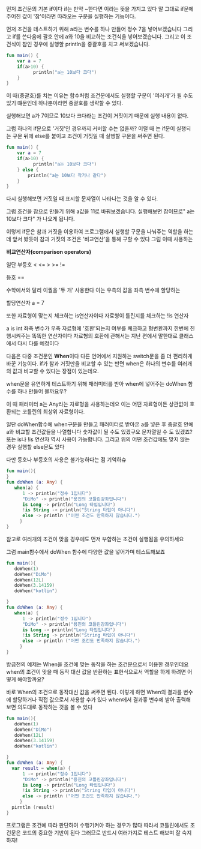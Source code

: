 먼저 조건문의 기본 **if**이다 if는 만약 ~한다면 이라는 뜻을 가지고 있다 말 그대로 if문에 주어진 값이 '참'이라면 따라오는 구문을 실행하는 기능이다.

먼저 조건을 테스트하기 위해 a라는 변수를 하나 만들어 정수 7을 넣어보겠습니다 그리고 if를 쓴다음에 괄호 안에 a와 10을 비교하는 조건식을 넣어보겠습니다. 그리고 이 조건식이 참인 경우에 실행할 println을 중괄호를 치고 써보겠습니다.

```kotlin
fun main() {
    var a = 7
    if(a>10) {
          println("a는 10보다 크다")
    }
}
```

이 때{중괄호}를 치는 이유는 함수처럼 조건문에서도 실행할 구문이 '여러개'가 될 수도 있기 떄문인데 하나뿐이라면 중괄호를 생략할 수 있다.

실행해보면 a가 7이므로 10보다 크다라는 조건이 거짓이기 때문에 실행 내용이 없다.

그럼 하나의 if문으로 '거짓'인 경우까지 커버할 수는 없을까? 이럴 때 는 if문이 실행되는 구문 뒤에 else를 붙이고 조건이 거짓일 때 실행할 구문을 써주면 된다.

```kotlin
fun main() {
    var a = 7
    if(a>10) {
          println("a는 10보다 크다")
    } else {
        println("a는 10보다 작거나 같다")
    }
}
```

다시 실행해보면 거짓일 때 표시할 문자열이 나타나는 것을 알 수 있다.

그럼 조건을 참으로 만들기 위해 a값을 11로 바꿔보겠습니다. 실행해보면 참이므로" a는 10보다 크다" 가 나오게 됩니다.

이렇게 if문은 참과 거짓을 이용하여 프로그램에서 실행할 구문을 나눠주는 역할을 하는데 앞서 봤듯이 참과 거짓의 조건은 '비교연산'을 통해 구할 수 있다 그럼 이때 사용하는

**비교연산자(comparison operators)**

일단 부등호 <    <=    >     >=      !=

등호 ==

수학에서와 달리 이퀄을 '두 개' 사용한다 이는 우측의 값을 좌측 변수에 할당하는

할당연산자   a = 7

또한 자료형이 맞는지 체크하는 is연산자이다 자료형이 틀린지를 체크하는 !is 연산자

a is int 좌측 변수가 우측 자료형에 '호환'되는지 여부를 체크하고 형변환까지 한번에 진행시켜주는 똑똑한 연산자이다 자료형의 호환에 관해서는 지난 편에서 말한대로 클래스에서 다시 다룰 예정이다

다음은 다중 조건문인 **When**이다 다른 언어에서 지원하는 switch문을 좀 더 편리하게 바꾼 기능이다. if가 참과 거짓만을 비교할 수 있는 반면 when은 하나의 변수를 여러개의 값과 비교할 수 있다는 장점이 있는데요.

when문을 유연하게 테스트하기 위해 패러미터를 받아 when에 넣어주는 doWhen 함수를 하나 만들어 볼까요우?

이 때 패러미터 a는 Any라는 자료형을 사용하는데요 이는 어떤 자료형이든 상관없이 호환되는 코틀린의 최상위 자료형이다.

일단 doWhen함수에 when구문을 만들고 패러미터로 받아온 a를 넣은 후 중괄호 안에 a와 비교할 조건값들을 나열합니다 숫자값이 될 수도 있겠구요 문자열일 수 도 있겠죠? 또는  is나 !is 연산자 역시 사용이 가능합니다. 그리고 위의 어떤 조건값에도 맞지 않는 경우 실행할  else문도 있다

다만 등호나 부등호의 사용은  불가능하다는 점 기억하슈

```kotlin
fun main(){
}
fun doWhen (a: Any) {
   when(a) {
      1 -> println("정수 1입니다")
      "DiMo" -> println("용진의 코틀린강좌입니다")
      is Long -> println("Long 타입입니다")
      !is String -> println("String 타입이 아니다")
      else -> println ("어떤 조건도 만족하지 않습니다.")
     }
}
```

참고로 여러개의 조건이 맞을 경우에도 먼저 부합하는 조건이 실행됨을 유의하세요

그럼 main함수에서 doWhen 함수에 다양한 값을 넣어가며 테스트해보죠

```kotlin
fun main(){
   doWhen(1)
   doWhen("DiMo")
   doWhen(12L)
   doWhen(3.14159)
   doWhen("kotlin")

}
fun doWhen (a: Any) {
   when(a) {
      1 -> println("정수 1입니다")
      "DiMo" -> println("용진의 코틀린강좌입니다")
      is Long -> println("Long 타입입니다")
      !is String -> println("String 타입이 아니다")
      else -> println ("어떤 조건도 만족하지 않습니다.")
     }
}
```

방금전의 예제는 When을 조건에 맞는 동작을 하는 조건문으로서 이용한 경우인데요 when의 조건이 맞을 때 동작 대신 값을 반환하는 표현식으로서 역할을 하게 하려면 어떻게 해야할까요?

바로 When의 조건으로 동작대신 값을 써주면 된다. 이렇게 하면 When의 결과를 변수에 할당하거나 직접 값으로서 사용할 수가 있다  when에서 결과흫 변수에 받아 출력해보면 의도대로 동작하는 것을 볼 수 있다

```kotlin
fun main(){
   doWhen(1)
   doWhen("DiMo")
   doWhen(12L)
   doWhen(3.14159)
   doWhen("kotlin")

}
fun doWhen (a: Any) {
  var result = when(a) {
      1 -> println("정수 1입니다")
      "DiMo" -> println("용진의 코틀린강좌입니다")
      is Long -> println("Long 타입입니다")
      !is String -> println("String 타입이 아니다")
      else -> println ("어떤 조건도 만족하지 않습니다.")
     }
  pirntln (result)
}
```

프로그램은 조건에 따라 판단하여 수행기켜야 하는 경우가 많다 따라서 코틀린에서도 조건문은 코드의 중요한 기반이 된다 그러므로 반드시 여러가지로 테스트 해보며 잘 숙지하자!